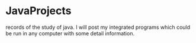 # JavaProjects
records of the study of java. I will post my integrated programs which could be run in any computer with some detail information.
